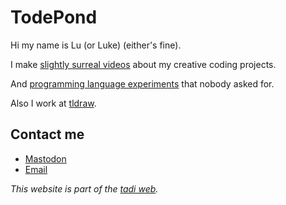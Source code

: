 # TodePond

Hi my name is Lu (or Luke) (either's fine).

I make [slightly surreal videos](https://youtube.com/@TodePond) about my creative coding projects.

And [programming language experiments](https://github.com/TodePond) that nobody asked for.

Also I work at [tldraw](https://tldraw.com).

## Contact me

* [Mastodon](https://)
* [Email](mailto:todepond@gmail.com)

*This website is part of the [tadi web](https://tadiweb.com).*
